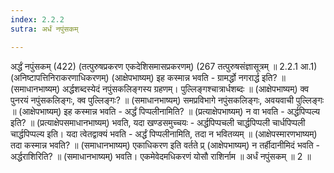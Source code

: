 ```yaml
---
index: 2.2.2
sutra: अर्धं नपुंसकम्

---
```

 अर्द्धं नपुंसकम् (422) (तत्पुरुषप्रकरण एकदेशिसमासप्रकरणम्) (267 तत्पुरुषसंज्ञासूत्रम् ॥ 2.2.1 आ.1) (अनिष्टापत्तिनिराकरणाधिकरणम्) (आक्षेपभाष्यम्) इह कस्मान्न भवति - ग्रामर्द्धो नगरार्द्ध इति? ॥ (समाधानभाष्यम्) अर्द्धशब्दस्येदं नपुंसकलिङ्गस्य ग्रहणम्। पुल्लिङ्गश्चात्रार्धशब्दः ॥ (आक्षेपभाष्यम्) क्व पुनरयं नपुंसकलिङ्गः, क्व पुल्लिङ्गः? ॥ (समाधानभाष्यम्) समप्रविभागे नपुंसकलिङ्गः, अवयवाची पुल्लिङ्गः ॥ (आक्षेपभाष्यम्) इह कस्मान्न भवति - अर्द्धं पिप्पलीनामिति? ॥ (प्रत्याक्षेपभाष्यम्) न वा भवति - अर्द्धपिप्पल्य इति? ॥ (प्रत्याक्षेपसमाधानभाष्यम्) भवति, यदा खण्डसमुच्चयः - अर्द्धपिप्पचली चार्द्धपिप्पली चार्धपिप्पली चार्द्धपिप्पल्य इति। यदा त्वेतद्वाक्यं भवति - अर्द्धं पिप्पलीनामिति, तदा न भवितव्यम् ॥ (आक्षेपस्मारणभाष्यम्) तदा कस्मान्न भवति? ॥ (समाधानभाष्यम्) एकाधिकरण इति वर्तते प्र् (आक्षेपभाष्यम्) न तर्हीदानीमिदं भवति - अर्द्धराशिरिति? ॥ (समाधानभाष्यम्) भवति। एकमेवेदमधिकरणं योसौ राशिर्नाम ॥ अर्धं नपुंसकम् ॥ 2 ॥ 